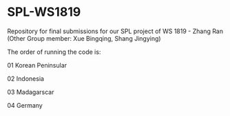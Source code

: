 # SPL-WS1819

Repository for final submissions for our SPL project of WS 1819 - Zhang Ran (Other Group member: Xue Bingqing, Shang Jingying)

The order of running the code is:

01 Korean Peninsular

02 Indonesia

03 Madagarscar

04 Germany

